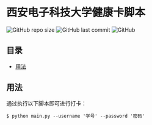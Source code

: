 # 西安电子科技大学健康卡脚本

![GitHub repo size](https://img.shields.io/github/repo-size/azxj/xdu-health-card)
![GitHub last commit](https://img.shields.io/github/last-commit/azxj/xdu-health-card)
![GitHub](https://img.shields.io/github/license/azxj/xdu-health-card)

## 目录

- [用法](#usages)

## <a name="usages"></a> 用法

通过执行以下脚本即可进行打卡：

```shell
$ python main.py --username '学号' --password '密码'
```
